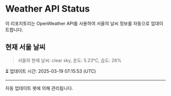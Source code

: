 
# Weather API Status

이 리포지토리는 OpenWeather API를 사용하여 서울의 날씨 정보를 자동으로 업데이트합니다.

## 현재 서울 날씨
> 서울의 현재 날씨: clear sky, 온도: 5.23°C, 습도: 28%

⏳ 업데이트 시간: 2025-03-19 07:15:53 (UTC)

---
자동 업데이트 봇에 의해 관리됩니다.
